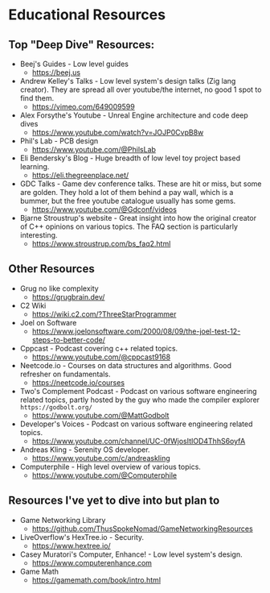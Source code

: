 # Educational Resources
## Top "Deep Dive" Resources:
* Beej's Guides - Low level guides
  * https://beej.us
* Andrew Kelley's Talks - Low level system's design talks (Zig lang creator). They are spread all over youtube/the internet, no good 1 spot to find them.
  * https://vimeo.com/649009599
* Alex Forsythe's Youtube - Unreal Engine architecture and code deep dives
  * https://www.youtube.com/watch?v=JOJP0CvpB8w
* Phil's Lab - PCB design
  * https://www.youtube.com/@PhilsLab
* Eli Bendersky's Blog - Huge breadth of low level toy project based learning.
  * https://eli.thegreenplace.net/
* GDC Talks - Game dev conference talks. These are hit or miss, but some are golden. They hold a lot of them behind a pay wall, which is a bummer, but the free youtube catalogue usually has some gems.
  * https://www.youtube.com/@Gdconf/videos
* Bjarne Stroustrup's website - Great insight into how the original creator of C++ opinions on various topics. The FAQ section is particularly interesting.
  * https://www.stroustrup.com/bs_faq2.html

## Other Resources
* Grug no like complexity
  * https://grugbrain.dev/
* C2 Wiki
  * https://wiki.c2.com/?ThreeStarProgrammer
* Joel on Software
  * https://www.joelonsoftware.com/2000/08/09/the-joel-test-12-steps-to-better-code/
* Cppcast - Podcast covering c++ related topics.
  * https://www.youtube.com/@cppcast9168
* Neetcode.io - Courses on data structures and algorithms. Good refresher on fundamentals.
  * https://neetcode.io/courses
* Two's Complement Podcast - Podcast on various software engineering related topics, partly hosted by the guy who made the compiler explorer `https://godbolt.org/`
  * https://www.youtube.com/@MattGodbolt
* Developer's Voices - Podcast on various software engineering related topics.
  * https://www.youtube.com/channel/UC-0fWjosItIOD4ThhS6oyfA
* Andreas Kling - Serenity OS developer.
  * https://www.youtube.com/c/andreaskling
* Computerphile - High level overview of various topics.
  * https://www.youtube.com/@Computerphile

## Resources I've yet to dive into but plan to
* Game Networking Library
  * https://github.com/ThusSpokeNomad/GameNetworkingResources
* LiveOverflow's HexTree.io - Security.
  * https://www.hextree.io/
* Casey Muratori's Computer, Enhance! - Low level system's design.
  * https://www.computerenhance.com
* Game Math
  * https://gamemath.com/book/intro.html
